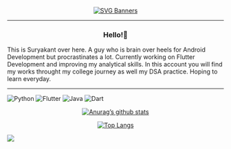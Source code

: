 
<div align="center">

[![SVG Banners](https://svg-banners.vercel.app/api?type=glitch&text1=HorizonChaser12&width=900&height=200)](https://github.com/Akshay090/svg-banners)

</div>

<hr>  
<h3 align=center>Hello!👋</h3>
This is Suryakant over here.
A guy who is brain over heels for Android Development but procrastinates a lot.
Currently working on Flutter Development and improving my analytical skills.
In this account you will find my works throught my college journey as well my DSA practice.
Hoping to learn everyday.
<hr>  

![Python](https://img.shields.io/badge/python-3670A0?style=for-the-badge&logo=python&logoColor=ffdd54)
![Flutter](https://img.shields.io/badge/Flutter-%2302569B.svg?style=for-the-badge&logo=Flutter&logoColor=white) 
![Java](https://img.shields.io/badge/java-%23ED8B00.svg?style=for-the-badge&logo=openjdk&logoColor=white)
![Dart](https://img.shields.io/badge/dart-%230175C2.svg?style=for-the-badge&logo=dart&logoColor=white)

</div>

<div align=center>

[![Anurag’s github stats](https://github-readme-stats.vercel.app/api?username=HorizonChaser12&theme=synthwave&show_icons=true)](https://github.com/HorizonChaser12)

[![Top Langs](https://github-readme-stats.vercel.app/api/top-langs/?username=HorizonChaser12&theme=synthwave&layout=compact)](https://github.com/HorizonChaser12)

</div>


<div>
  <img src= "https://komarev.com/ghpvc/?username=HorizonChaser12&color=red&label=WATCHERS" />
</div>

